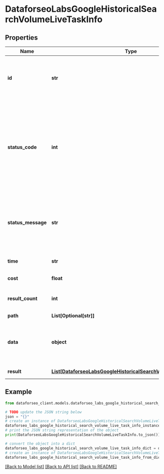 # DataforseoLabsGoogleHistoricalSearchVolumeLiveTaskInfo


## Properties

Name | Type | Description | Notes
------------ | ------------- | ------------- | -------------
**id** | **str** | task identifier unique task identifier in our system in the UUID format | [optional] 
**status_code** | **int** | status code of the task generated by DataForSEO, can be within the following range: 10000-60000 you can find the full list of the response codes here | [optional] 
**status_message** | **str** | informational message of the task you can find the full list of general informational messages here | [optional] 
**time** | **str** | execution time, seconds | [optional] 
**cost** | **float** | total tasks cost, USD | [optional] 
**result_count** | **int** | number of elements in the result array | [optional] 
**path** | **List[Optional[str]]** | URL path | [optional] 
**data** | **object** | contains the same parameters that you specified in the POST request | [optional] 
**result** | [**List[DataforseoLabsGoogleHistoricalSearchVolumeLiveResultInfo]**](DataforseoLabsGoogleHistoricalSearchVolumeLiveResultInfo.md) | array of results | [optional] 

## Example

```python
from dataforseo_client.models.dataforseo_labs_google_historical_search_volume_live_task_info import DataforseoLabsGoogleHistoricalSearchVolumeLiveTaskInfo

# TODO update the JSON string below
json = "{}"
# create an instance of DataforseoLabsGoogleHistoricalSearchVolumeLiveTaskInfo from a JSON string
dataforseo_labs_google_historical_search_volume_live_task_info_instance = DataforseoLabsGoogleHistoricalSearchVolumeLiveTaskInfo.from_json(json)
# print the JSON string representation of the object
print(DataforseoLabsGoogleHistoricalSearchVolumeLiveTaskInfo.to_json())

# convert the object into a dict
dataforseo_labs_google_historical_search_volume_live_task_info_dict = dataforseo_labs_google_historical_search_volume_live_task_info_instance.to_dict()
# create an instance of DataforseoLabsGoogleHistoricalSearchVolumeLiveTaskInfo from a dict
dataforseo_labs_google_historical_search_volume_live_task_info_from_dict = DataforseoLabsGoogleHistoricalSearchVolumeLiveTaskInfo.from_dict(dataforseo_labs_google_historical_search_volume_live_task_info_dict)
```
[[Back to Model list]](../README.md#documentation-for-models) [[Back to API list]](../README.md#documentation-for-api-endpoints) [[Back to README]](../README.md)


